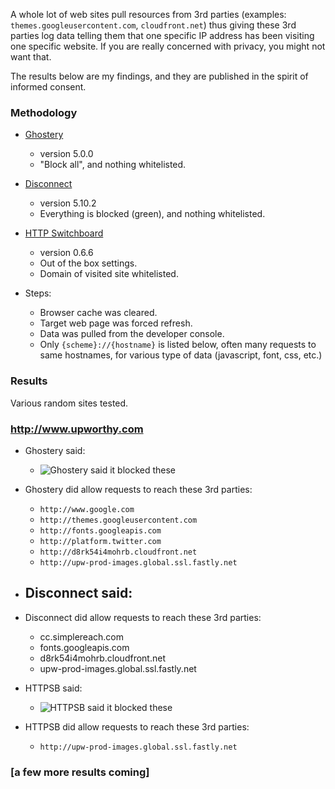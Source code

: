 A whole lot of web sites pull resources from 3rd parties (examples: `themes.googleusercontent.com`, `cloudfront.net`) thus giving these 3rd parties log data telling them that one specific IP address has been visiting one specific website. If you are really concerned with privacy, you might not want that.

The results below are my findings, and they are published in the spirit of informed consent.

### Methodology
- [Ghostery](https://chrome.google.com/webstore/detail/ghostery/mlomiejdfkolichcflejclcbmpeaniij)
    * version 5.0.0
    * "Block all", and nothing whitelisted.
- [Disconnect](https://chrome.google.com/webstore/detail/disconnect/jeoacafpbcihiomhlakheieifhpjdfeo)
    * version 5.10.2
    * Everything is blocked (green), and nothing whitelisted.
- [HTTP Switchboard](https://chrome.google.com/webstore/detail/http-switchboard/mghdpehejfekicfjcdbfofhcmnjhgaag)
    * version 0.6.6
    * Out of the box settings.
    * Domain of visited site whitelisted.

- Steps:
    * Browser cache was cleared.
    * Target web page was forced refresh.
    * Data was pulled from the developer console.
    * Only `{scheme}://{hostname}` is listed below, often many requests to same hostnames, for various type of data (javascript, font, css, etc.)

### Results

Various random sites tested.

### http://www.upworthy.com

* Ghostery said:
    - ![Ghostery said it blocked these](https://raw.github.com/gorhill/httpswitchboard/master/doc/img/privacy-tour-1-ghostery.png)
* Ghostery did allow requests to reach these 3rd parties:
    - `http://www.google.com`
    - `http://themes.googleusercontent.com`
    - `http://fonts.googleapis.com`
    - `http://platform.twitter.com`
    - `http://d8rk54i4mohrb.cloudfront.net`
    - `http://upw-prod-images.global.ssl.fastly.net`

* Disconnect said:
    - 
* Disconnect did allow requests to reach these 3rd parties:
    - cc.simplereach.com
    - fonts.googleapis.com
    - d8rk54i4mohrb.cloudfront.net
    - upw-prod-images.global.ssl.fastly.net

* HTTPSB said:
    - ![HTTPSB said it blocked these](https://raw.github.com/gorhill/httpswitchboard/master/doc/img/privacy-tour-1-httpsb.png)
* HTTPSB did allow requests to reach these 3rd parties:
    - `http://upw-prod-images.global.ssl.fastly.net`

### [a few more results coming]